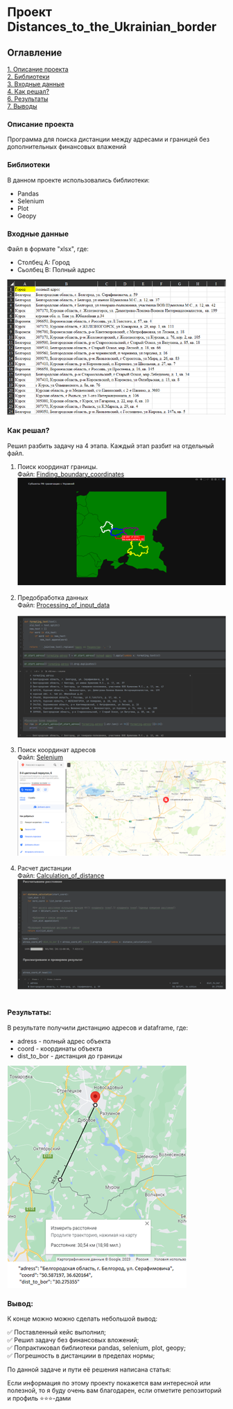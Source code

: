 # Проект Distances_to_the_Ukrainian_border

## Оглавление  
[1. Описание проекта](README.md#Описание-проекта)   
[2. Библиотеки](README.md#Библиотеки)  
[3. Входные данные](README.md#Входные-данные)  
[4. Как решал?](README.md#Как-решал?)    
[6. Результаты](README.md#Результатыы) <br>
[7. Выводы](README.md#Выводы) 

### Описание проекта    
Программа для поиска дистанции между адресами и границей без дополнительных финансовых влажений 

### Библиотеки
В данном проекте использовались библиотеки:

- Pandas
- Selenium
- Plot
- Geopy

### Входные данные
Файл в формате "xlsx", где:
- Столбец A: Город
- Сьолбец B: Полный адрес

![img.png](photo/Входящие%20данные.png)

### Как решал?

Решил разбить задачу на 4 этапа. Каждый этап разбит на отдельный файл.
1. Поиск координат границы. 
<br>Файл: [Finding_boundary_coordinates](Finding_boundary_coordinates.ipynb)
<br>![img.png](photo/Поиск%20координат.png)<br><br>
2. Предобработка данных
<br>Файл: [Processing_of_input_data](Processing_of_input_data.ipynb)
<br><br>![img.png](photo/Предобработка%20данных.png)<br><br>
3. Поиск координат адресов
<br>Файл: [Selenium](selenium/main.py)
<br>![img.png](photo/Selenium.png)<br><br>
4. Расчет дистанции
<br>Файл: [Calculation_of_distance](Calculation_of_distance.ipynb)
<br>![img.png](photo/Расчет%20дистанции.png)<br><br>

### Результаты:
В результате получили дистанцию адресов и dataframe, где:
* adress - полный адрес объекта
* coord - координаты объекта
* dist_to_bor - дистанция до границы


![img.png](photo/Проверка.png)

### Вывод:

К конце можно можно сделать небольшой вывод:

✅ Поставленный кейс выполнил;
<br>✅ Решил задачу без финансовых вложений;
<br>✅ Попрактиковал библиотеки pandas, selenium, plot, geopy; 
<br>✅ Погрешность в дистанциии в пределах нормы;

По данной задаче и пути её решения написана статья:


Если информация по этому проекту покажется вам интересной или полезной, то я буду очень вам благодарен, если отметите репозиторий и профиль ⭐️⭐️⭐️-дами
